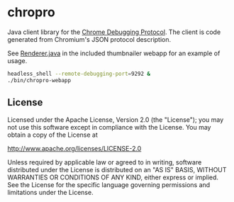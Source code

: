 # chropro

Java client library for the [Chrome Debugging Protocol](https://developer.chrome.com/devtools/docs/debugger-protocol). The client is code generated from Chromium's JSON protocol description.

See [Renderer.java](webapp/src/chropro/Renderer.java) in the included thumbnailer webapp for an example of usage.

```sh
headless_shell --remote-debugging-port=9292 &
./bin/chropro-webapp
```

## License

Licensed under the Apache License, Version 2.0 (the "License"); you may not use this software except in compliance with the License. You may obtain a copy of the License at

http://www.apache.org/licenses/LICENSE-2.0

Unless required by applicable law or agreed to in writing, software distributed under the License is distributed on an "AS IS" BASIS, WITHOUT WARRANTIES OR CONDITIONS OF ANY KIND, either express or implied. See the License for the specific language governing permissions and limitations under the License.
